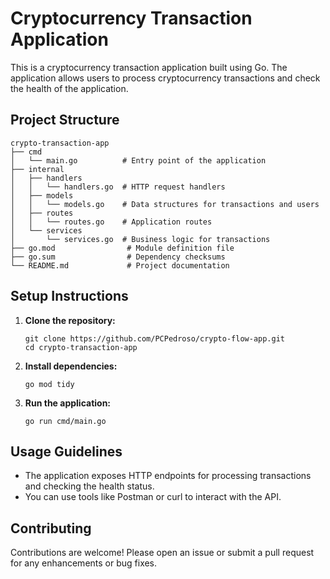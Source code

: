 # Cryptocurrency Transaction Application

This is a cryptocurrency transaction application built using Go. The application allows users to process cryptocurrency transactions and check the health of the application.

## Project Structure

```
crypto-transaction-app
├── cmd
│   └── main.go          # Entry point of the application
├── internal
│   ├── handlers
│   │   └── handlers.go  # HTTP request handlers
│   ├── models
│   │   └── models.go    # Data structures for transactions and users
│   ├── routes
│   │   └── routes.go    # Application routes
│   └── services
│       └── services.go  # Business logic for transactions
├── go.mod                # Module definition file
├── go.sum                # Dependency checksums
└── README.md             # Project documentation
```

## Setup Instructions

1. **Clone the repository:**
   ```
   git clone https://github.com/PCPedroso/crypto-flow-app.git
   cd crypto-transaction-app
   ```

2. **Install dependencies:**
   ```
   go mod tidy
   ```

3. **Run the application:**
   ```
   go run cmd/main.go
   ```

## Usage Guidelines

- The application exposes HTTP endpoints for processing transactions and checking the health status.
- You can use tools like Postman or curl to interact with the API.

## Contributing

Contributions are welcome! Please open an issue or submit a pull request for any enhancements or bug fixes.